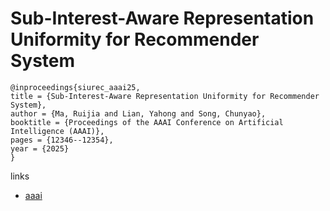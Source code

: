 # Sub-Interest-Aware Representation Uniformity for Recommender System

```
@inproceedings{siurec_aaai25,
title = {Sub-Interest-Aware Representation Uniformity for Recommender System},
author = {Ma, Ruijia and Lian, Yahong and Song, Chunyao},
booktitle = {Proceedings of the AAAI Conference on Artificial Intelligence (AAAI)},
pages = {12346--12354},
year = {2025}
}
```

links
- [aaai](https://ojs.aaai.org/index.php/AAAI/article/view/33345)
